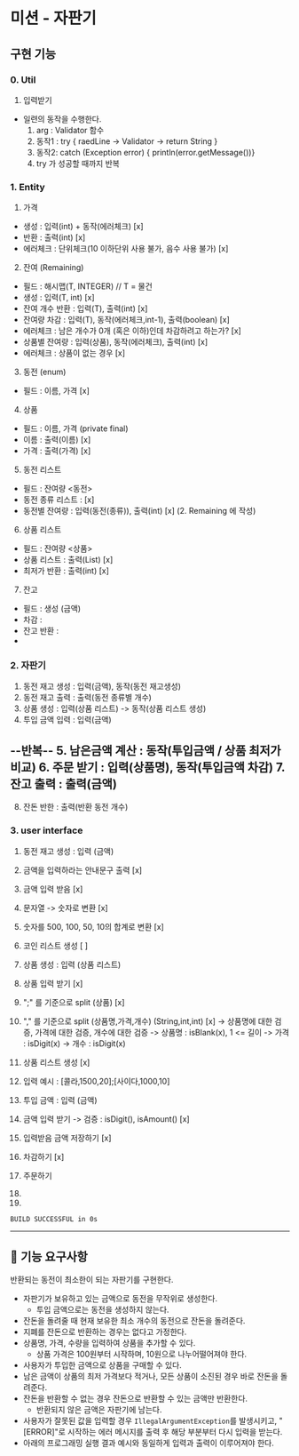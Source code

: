 # 미션 - 자판기

## 구현 기능
### 0. Util
1. 입력받기
- 일련의 동작을 수행한다.
  1. arg : Validator 함수
  2. 동작1 : try { raedLine -> Validator -> return String }
  3. 동작2: catch (Exception error) { println(error.getMessage())}
  4. try 가 성공할 때까지 반복

### 1. Entity
1. 가격
- 생성 : 입력(int) + 동작(에러체크) [x]
- 반환 : 출력(int) [x]
- 에러체크 : 단위체크(10 이하단위 사용 불가, 음수 사용 불가) [x]

2. 잔여 (Remaining)<T>
- 필드 : 해시맵(T, INTEGER) // T = 물건
- 생성 : 입력(T, int) [x]
- 잔여 개수 반환 : 입력(T), 출력(int) [x]
- 잔여량 차감 : 입력(T), 동작(에러체크,int-1), 출력(boolean) [x]
- 에러체크 : 남은 개수가 0개 (혹은 이하)인데 차감하려고 하는가? [x]
- 상품별 잔여량 :  입력(상품), 동작(에러체크), 출력(int) [x]
- 에러체크 : 상품이 없는 경우 [x]

3. 동전 (enum)
- 필드 : 이름, 가격 [x]

4. 상품
- 필드 : 이름, 가격 (private final)
- 이름 : 출력(이름) [x]
- 가격 : 출력(가격) [x]

5. 동전 리스트
- 필드 : 잔여량 <동전>
- 동전 종류 리스트 : [x]
- 동전별 잔여량 : 입력(동전(종류)), 출력(int) [x] (2. Remaining 에 작성)

6. 상품 리스트
- 필드 : 잔여량 <상품>
- 상품 리스트 : 출력(List<String>) [x]
- 최저가 반환 : 출력(int) [x]

7. 잔고
- 필드 : 생성 (금액)
- 차감 :
- 잔고 반환 :
-

### 2. 자판기
1. 동전 재고 생성 : 입력(금액), 동작(동전 재고생성)
2. 동전 재고 출력 : 출력(동전 종류별 개수)
3. 상품 생성 : 입력(상품 리스트) -> 동작(상품 리스트 생성)
4. 투입 금액 입력 : 입력(금액)

--반복--
5. 남은금액 계산 : 동작(투입금액 / 상품 최저가 비교)
6. 주문 받기 : 입력(상품명), 동작(투입금액 차감)
7. 잔고 출력 : 출력(금액)
   --
8. 잔돈 반한 : 출력(반환 동전 개수)

### 3. user interface
1. 동전 재고 생성 : 입력 (금액)
  1. 금액을 입력하라는 안내문구 출력 [x]
  2. 금액 입력 받음 [x]
  3. 문자열 -> 숫자로 변환 [x]
  4. 숫자를 500, 100, 50, 10의 합계로 변환 [x]
  5. 코인 리스트 생성 [ ]

2. 상품 생성 : 입력 (상품 리스트)
  1. 상품 입력 받기 [x]
  2. ";" 를 기준으로 split (상품) [x]
  3. "," 를 기준으로 split (상품명,가격,개수) (String,int,int) [x]
     -> 상품명에 대한 검증, 가격에 대한 검증, 개수에 대한 검증
     -> 상품명 : isBlank(x), 1 <= 길이
     -> 가격 : isDigit(x)
     -> 개수 : isDigit(x)
  4. 상품 리스트 생성 [x]
  5. 입력 예시 : [콜라,1500,20];[사이다,1000,10]

3. 투입 금액 : 입력 (금액)
  1. 금액 입력 받기
     -> 검증 : isDigit(), isAmount() [x]
  2. 입력받음 금액 저장하기 [x]
  3. 차감하기 [x]

4. 주문하기
  1.
  2.

```
BUILD SUCCESSFUL in 0s
```

---

## 🚀 기능 요구사항

반환되는 동전이 최소한이 되는 자판기를 구현한다.

- 자판기가 보유하고 있는 금액으로 동전을 무작위로 생성한다.
   - 투입 금액으로는 동전을 생성하지 않는다.
- 잔돈을 돌려줄 때 현재 보유한 최소 개수의 동전으로 잔돈을 돌려준다.
- 지폐를 잔돈으로 반환하는 경우는 없다고 가정한다.
- 상품명, 가격, 수량을 입력하여 상품을 추가할 수 있다.
   - 상품 가격은 100원부터 시작하며, 10원으로 나누어떨어져야 한다.
- 사용자가 투입한 금액으로 상품을 구매할 수 있다.
- 남은 금액이 상품의 최저 가격보다 적거나, 모든 상품이 소진된 경우 바로 잔돈을 돌려준다.
- 잔돈을 반환할 수 없는 경우 잔돈으로 반환할 수 있는 금액만 반환한다.
   - 반환되지 않은 금액은 자판기에 남는다.
- 사용자가 잘못된 값을 입력할 경우 `IllegalArgumentException`를 발생시키고, "[ERROR]"로 시작하는 에러 메시지를 출력 후 해당 부분부터 다시 입력을 받는다.
- 아래의 프로그래밍 실행 결과 예시와 동일하게 입력과 출력이 이루어져야 한다.